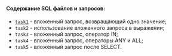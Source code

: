 #### Содержание SQL файлов и запросов:
- [`task1`](https://github.com/CostaVaryn/myDraft/tree/master/src/test/java/stepik/interactiveSQLtrainer/basics/block4/task1.sql) - вложенный запрос, возвращающий одно значение;
- `task2` - использование вложенного запроса в выражении;
- `task3` - вложенный запрос, оператор IN;
- `task4` - вложенный запрос, операторы ANY и ALL;
- `task5` - вложенный запрос после SELECT.